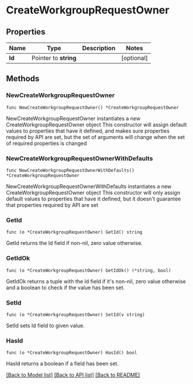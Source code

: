 # CreateWorkgroupRequestOwner

## Properties

Name | Type | Description | Notes
------------ | ------------- | ------------- | -------------
**Id** | Pointer to **string** |  | [optional] 

## Methods

### NewCreateWorkgroupRequestOwner

`func NewCreateWorkgroupRequestOwner() *CreateWorkgroupRequestOwner`

NewCreateWorkgroupRequestOwner instantiates a new CreateWorkgroupRequestOwner object
This constructor will assign default values to properties that have it defined,
and makes sure properties required by API are set, but the set of arguments
will change when the set of required properties is changed

### NewCreateWorkgroupRequestOwnerWithDefaults

`func NewCreateWorkgroupRequestOwnerWithDefaults() *CreateWorkgroupRequestOwner`

NewCreateWorkgroupRequestOwnerWithDefaults instantiates a new CreateWorkgroupRequestOwner object
This constructor will only assign default values to properties that have it defined,
but it doesn't guarantee that properties required by API are set

### GetId

`func (o *CreateWorkgroupRequestOwner) GetId() string`

GetId returns the Id field if non-nil, zero value otherwise.

### GetIdOk

`func (o *CreateWorkgroupRequestOwner) GetIdOk() (*string, bool)`

GetIdOk returns a tuple with the Id field if it's non-nil, zero value otherwise
and a boolean to check if the value has been set.

### SetId

`func (o *CreateWorkgroupRequestOwner) SetId(v string)`

SetId sets Id field to given value.

### HasId

`func (o *CreateWorkgroupRequestOwner) HasId() bool`

HasId returns a boolean if a field has been set.


[[Back to Model list]](../README.md#documentation-for-models) [[Back to API list]](../README.md#documentation-for-api-endpoints) [[Back to README]](../README.md)


